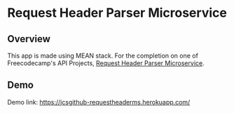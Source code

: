 # Request Header Parser Microservice

## Overview

This app is made using MEAN stack. For the completion on one of Freecodecamp's API Projects, [Request Header Parser Microservice](https://www.freecodecamp.com/challenges/request-header-parser-microservice).

## Demo
Demo link: <a href="https://jcsgithub-requestheaderms.herokuapp.com/" target="_blank">https://jcsgithub-requestheaderms.herokuapp.com/</a>